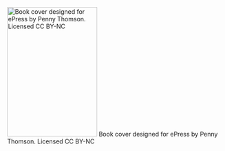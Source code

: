 <html><body><a href="/wp-content/uploads/2015/02/Biosecurity-Cover-Large.jpg"><img class="size-medium wp-image-477" src="/wp-content/uploads/2015/02/Biosecurity-Cover-Large-209x300.jpg" alt="Book cover designed for ePress by Penny Thomson. Licensed CC BY-NC" width="209" height="300"></a> Book cover designed for ePress by Penny Thomson. Licensed CC BY-NC</body></html>